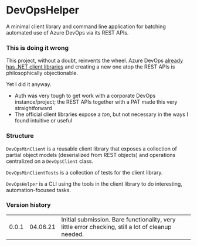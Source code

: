 # DevOpsHelper
A minimal client library and command line application for batching automated use of Azure DevOps via its REST APIs.

### This is doing it wrong

This project, without a doubt, reinvents the wheel. Azure DevOps [already has .NET client libraries](https://docs.microsoft.com/en-us/azure/devops/integrate/concepts/dotnet-client-libraries?view=azure-devops) and creating a new one atop the REST APIs is philosophically objectionable.

Yet I did it anyway.
- Auth was very tough to get work with a corporate DevOps instance/project; the REST APIs together with a PAT made this very straightforward
- The official client libraries expose a *ton*, but not necessary in the ways I found intuitive or useful
### Structure

`DevOpsMinClient` is a reusable client library that exposes a collection of partial object models (deserialized from REST objects) and operations centralized on a `DevOpsClient` class.

`DevOpsMinClientTests` is a collection of tests for the client library.

`DevOpsHelper` is a CLI using the tools in the client library to do interesting, automation-focused tasks.

### Version history

|  |  |  |
|--|--|--|
| 0.0.1 | 04.06.21 | Initial submission. Bare functionality, very little error checking, still a lot of cleanup needed. |

